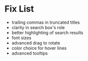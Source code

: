 Fix List
========

* trailing commas in truncated titles
* clarity in search box's role 
* better highlighting of search results
* font sizes
* advanced drag to rotate
* color choice for hover lines
* advanced tooltips
